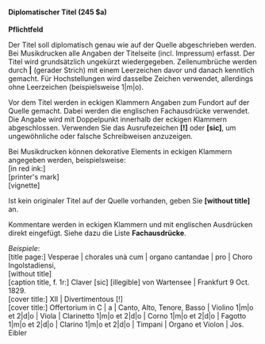 #### Diplomatischer Titel (245 $a)
**Pflichtfeld**  

Der Titel soll diplomatisch genau wie auf der Quelle abgeschrieben werden. Bei Musikdrucken alle Angaben der Titelseite (incl. Impressum) erfasst. Der Titel wird grundsätzlich ungekürzt wiedergegeben. Zeilenumbrüche werden durch **|** (gerader Strich) mit einem Leerzeichen davor und danach kenntlich gemacht. Für Hochstellungen wird dasselbe Zeichen verwendet, allerdings ohne Leerzeichen (beispielsweise 1|m|o).

Vor dem Titel werden in eckigen Klammern Angaben zum Fundort auf der Quelle gemacht. Dabei werden die englischen Fachausdrücke verwendet. Die Angabe wird mit Doppelpunkt innerhalb der eckigen Klammern abgeschlossen. Verwenden Sie das Ausrufezeichen **[!]** oder **[sic]**, um ungewöhnliche oder falsche Schreibweisen anzuzeigen.

Bei Musikdrucken können dekorative Elements in eckigen Klammern angegeben werden, beispielsweise:  
[in red ink:]  
[printer's mark]  
[vignette]

Ist kein originaler Titel auf der Quelle vorhanden, geben Sie **[without title]** an.

Kommentare werden in eckigen Klammern und mit englischen Ausdrücken direkt eingefügt. Siehe dazu die Liste **Fachausdrücke**.

_Beispiele_:  
[title page:] Vesperae | chorales unà cum | organo cantandae | pro | Choro Ingolstadiensi,  
[without title]  
[caption title, f. 1r:] Claver [sic] [illegible] von Wartensee | Frankfurt 9 Oct. 1829.  
[cover title:] XII | Divertimentous [!]  
[cover title:] Offertorium in C | a | Canto, Alto, Tenore, Basso | Violino 1|m|o et 2|d|o | Viola | Clarinetto 1|m|o et 2|d|o | Corno 1|m|o et 2|d|o | Fagotto 1|m|o et 2|d|o | Clarino 1|m|o et 2|d|o | Timpani | Organo et Violon | Jos. Eibler